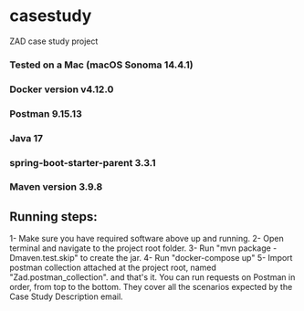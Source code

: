 # casestudy
ZAD case study project

### Tested on a Mac (macOS Sonoma 14.4.1)
### Docker version v4.12.0
### Postman 9.15.13
### Java 17
### spring-boot-starter-parent 3.3.1
### Maven version 3.9.8

## Running steps:
1- Make sure you have required software above up and running.
2- Open terminal and navigate to the project root folder.
3- Run "mvn package -Dmaven.test.skip" to create the jar.
4- Run "docker-compose up"
5- Import postman collection attached at the project root, named "Zad.postman_collection".
and that's it. You can run requests on Postman in order, from top to the bottom. They cover all the scenarios expected by the Case Study Description email.
